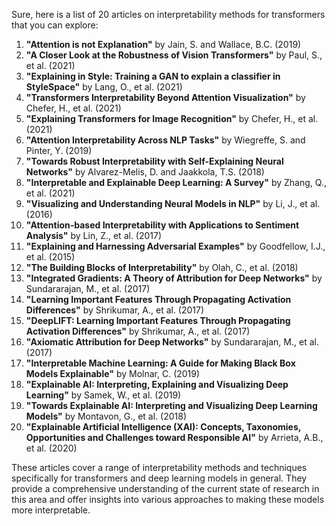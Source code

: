 Sure, here is a list of 20 articles on interpretability methods for transformers that you can explore:

1. **"Attention is not Explanation"** by Jain, S. and Wallace, B.C. (2019)
2. **"A Closer Look at the Robustness of Vision Transformers"** by Paul, S., et al. (2021)
3. **"Explaining in Style: Training a GAN to explain a classifier in StyleSpace"** by Lang, O., et al. (2021)
4. **"Transformers Interpretability Beyond Attention Visualization"** by Chefer, H., et al. (2021)
5. **"Explaining Transformers for Image Recognition"** by Chefer, H., et al. (2021)
6. **"Attention Interpretability Across NLP Tasks"** by Wiegreffe, S. and Pinter, Y. (2019)
7. **"Towards Robust Interpretability with Self-Explaining Neural Networks"** by Alvarez-Melis, D. and Jaakkola, T.S. (2018)
8. **"Interpretable and Explainable Deep Learning: A Survey"** by Zhang, Q., et al. (2021)
9. **"Visualizing and Understanding Neural Models in NLP"** by Li, J., et al. (2016)
10. **"Attention-based Interpretability with Applications to Sentiment Analysis"** by Lin, Z., et al. (2017)
11. **"Explaining and Harnessing Adversarial Examples"** by Goodfellow, I.J., et al. (2015)
12. **"The Building Blocks of Interpretability"** by Olah, C., et al. (2018)
13. **"Integrated Gradients: A Theory of Attribution for Deep Networks"** by Sundararajan, M., et al. (2017)
14. **"Learning Important Features Through Propagating Activation Differences"** by Shrikumar, A., et al. (2017)
15. **"DeepLIFT: Learning Important Features Through Propagating Activation Differences"** by Shrikumar, A., et al. (2017)
16. **"Axiomatic Attribution for Deep Networks"** by Sundararajan, M., et al. (2017)
17. **"Interpretable Machine Learning: A Guide for Making Black Box Models Explainable"** by Molnar, C. (2019)
18. **"Explainable AI: Interpreting, Explaining and Visualizing Deep Learning"** by Samek, W., et al. (2019)
19. **"Towards Explainable AI: Interpreting and Visualizing Deep Learning Models"** by Montavon, G., et al. (2018)
20. **"Explainable Artificial Intelligence (XAI): Concepts, Taxonomies, Opportunities and Challenges toward Responsible AI"** by Arrieta, A.B., et al. (2020)

These articles cover a range of interpretability methods and techniques specifically for transformers and deep learning models in general. They provide a comprehensive understanding of the current state of research in this area and offer insights into various approaches to making these models more interpretable.